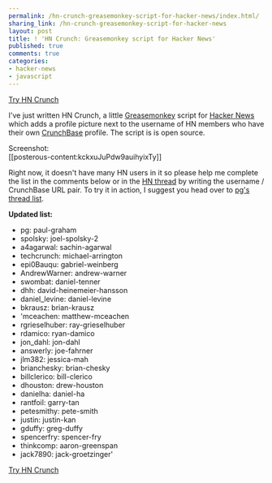 ```yaml
---
permalink: /hn-crunch-greasemonkey-script-for-hacker-news/index.html/
sharing_link: /hn-crunch-greasemonkey-script-for-hacker-news
layout: post
title: ! 'HN Crunch: Greasemonkey script for Hacker News'
published: true
comments: true
categories:
- hacker-news
- javascript
---
```

<div><a href="http://dev.syskall.com/hn/hncrunch.user.js" target="_blank">Try HN Crunch</a></div>
<p />
<p>I've just written HN Crunch, a little <a href="https://addons.mozilla.org/en-US/firefox/addon/748/">Greasemonkey</a> script for <a href="http://news.ycombinator.com">Hacker News</a> which adds a profile picture next to the username of HN members who have their own <a href="http://www.crunchbase.com/" target="_blank">CrunchBase</a> profile<a href="http://www.crunchbase.com" target="_blank"></a>. The script is is open source.</p>
<p />
<div>Screenshot:</div>
<div>[[posterous-content:kckxuJuPdw9auihyixTy]]</div>
<p />
<div>Right now, it doesn't have many HN users in it so please help me complete the list in the comments below or in the <a href="http://news.ycombinator.com/item?id=1727700">HN thread</a> by writing the username / CrunchBase URL pair. To try it in action, I suggest you head over to&nbsp;<a href="http://news.ycombinator.com/threads?id=pg">pg's thread list</a>.</div>
<p />
<div><strong>Updated list:</strong></div>
<div>
<ul>
<li>pg: paul-graham</li>
<li>spolsky: joel-spolsky-2</li>
<li>a4agarwal: sachin-agarwal</li>
<li>techcrunch: michael-arrington</li>
<li>epi0Bauqu: gabriel-weinberg</li>
<li>AndrewWarner: andrew-warner</li>
<li>swombat: daniel-tenner</li>
<li>dhh:&nbsp;david-heinemeier-hansson</li>
<li>daniel_levine: daniel-levine</li>
<li>bkrausz: brian-krausz</li>
<li>'mceachen: matthew-mceachen</li>
<li>rgrieselhuber: ray-grieselhuber</li>
<li>rdamico: ryan-damico</li>
<li>jon_dahl: jon-dahl</li>
<li>answerly: joe-fahrner</li>
<li>jlm382: jessica-mah</li>
<li>brianchesky: brian-chesky</li>
<li>billclerico: bill-clerico</li>
<li>dhouston: drew-houston</li>
<li>danielha: daniel-ha</li>
<li>rantfoil: garry-tan</li>
<li>petesmithy: pete-smith</li>
<li>justin: justin-kan</li>
<li>gduffy: greg-duffy</li>
<li>spencerfry: spencer-fry</li>
<li>thinkcomp: aaron-greenspan</li>
<li>jack7890: jack-groetzinger'</li>
</ul>
<div><a href="http://dev.syskall.com/hn/hncrunch.user.js" target="_blank">Try HN Crunch</a></div>
</div>
